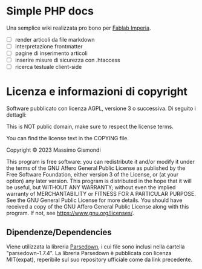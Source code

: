# Simple PHP docs

Una semplice wiki realizzata pro bono per [Fablab Imperia](https://fablabimperia.org).

- [ ] render articoli da file markdown
- [ ] interpretazione frontmatter
- [ ] pagine di inserimento articoli
- [ ] inserire misure di sicurezza con .htaccess
- [ ] ricerca testuale client-side

# Licenza e informazioni di copyright

Software pubblicato con licenza AGPL, versione 3 o successiva. Di seguito i dettagli:

This is NOT public domain, make sure to respect the license terms.

You can find the license text in the COPYING file.

Copyright © 2023 Massimo Gismondi

This program is free software: you can redistribute it and/or modify it under the terms of the GNU Affero General Public License as published by the Free Software Foundation, either version 3 of the License, or (at your option) any later version.
This program is distributed in the hope that it will be useful, but WITHOUT ANY WARRANTY; without even the implied warranty of MERCHANTABILITY or FITNESS FOR A PARTICULAR PURPOSE. See the GNU General Public License for more details.
You should have received a copy of the GNU Affero General Public License along with this program. If not, see https://www.gnu.org/licenses/.

## Dipendenze/Dependencies

Viene utilizzata la libreria [Parsedown](https://github.com/erusev/parsedown), i cui file sono inclusi nella cartella "parsedown-1.7.4". La libreria Parsedown è pubblicata con licenza MIT(expat), reperibile sul suo repository ufficiale come da link precedente.